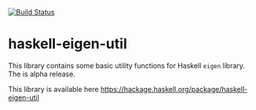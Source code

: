 [![Build Status](https://travis-ci.org/dilawar/haskell-eigen-util.svg?branch=master)](https://travis-ci.org/dilawar/haskell-eigen-util)

# haskell-eigen-util

This library contains some basic utility functions for Haskell `eigen` library. The is alpha release.

This library is available here https://hackage.haskell.org/package/haskell-eigen-util
